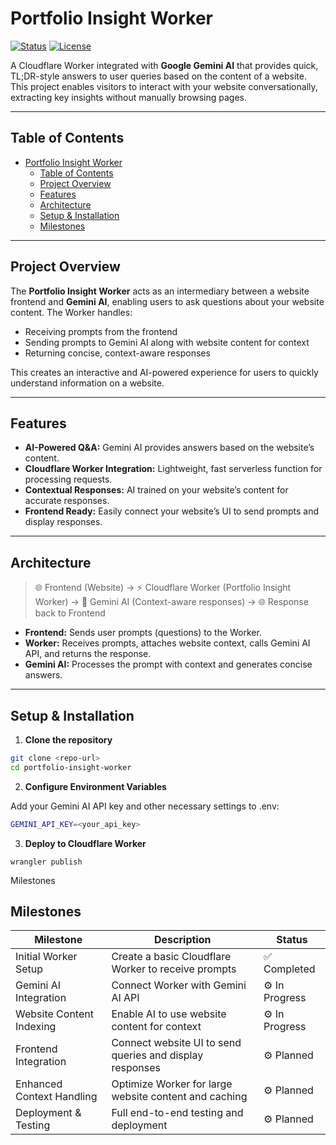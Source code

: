 # Portfolio Insight Worker

[![Status](https://img.shields.io/badge/status-active-brightgreen)](https://github.com/yourusername/portfolio-insight-worker)
[![License](https://img.shields.io/badge/license-MIT-blue)](LICENSE)

A Cloudflare Worker integrated with **Google Gemini AI** that provides quick, TL;DR-style answers to user queries based on the content of a website. This project enables visitors to interact with your website conversationally, extracting key insights without manually browsing pages.

---

## Table of Contents
- [Portfolio Insight Worker](#portfolio-insight-worker)
  - [Table of Contents](#table-of-contents)
  - [Project Overview](#project-overview)
  - [Features](#features)
  - [Architecture](#architecture)
  - [Setup \& Installation](#setup--installation)
  - [Milestones](#milestones)

---

## Project Overview
The **Portfolio Insight Worker** acts as an intermediary between a website frontend and **Gemini AI**, enabling users to ask questions about your website content. The Worker handles:

- Receiving prompts from the frontend  
- Sending prompts to Gemini AI along with website content for context  
- Returning concise, context-aware responses  

This creates an interactive and AI-powered experience for users to quickly understand information on a website.

---

## Features
- **AI-Powered Q&A:** Gemini AI provides answers based on the website’s content.  
- **Cloudflare Worker Integration:** Lightweight, fast serverless function for processing requests.  
- **Contextual Responses:** AI trained on your website’s content for accurate responses.  
- **Frontend Ready:** Easily connect your website’s UI to send prompts and display responses.  

---

## Architecture
> 🌐 Frontend (Website) → ⚡ Cloudflare Worker (Portfolio Insight Worker) → 🤖 Gemini AI (Context-aware responses) → 🌐 Response back to Frontend


- **Frontend:** Sends user prompts (questions) to the Worker.  
- **Worker:** Receives prompts, attaches website context, calls Gemini AI API, and returns the response.  
- **Gemini AI:** Processes the prompt with context and generates concise answers.  

---

## Setup & Installation
1. **Clone the repository**  
```bash
git clone <repo-url>
cd portfolio-insight-worker
```

2. **Configure Environment Variables**

Add your Gemini AI API key and other necessary settings to .env:
```bash
GEMINI_API_KEY=<your_api_key>
```

3. **Deploy to Cloudflare Worker**
   
```
wrangler publish
```

Milestones

## Milestones

| Milestone                 | Description                                              | Status        |
| ------------------------- | -------------------------------------------------------- | ------------- |
| Initial Worker Setup      | Create a basic Cloudflare Worker to receive prompts      | ✅ Completed   |
| Gemini AI Integration     | Connect Worker with Gemini AI API                        | ⚙️ In Progress |
| Website Content Indexing  | Enable AI to use website content for context             | ⚙️ In Progress |
| Frontend Integration      | Connect website UI to send queries and display responses | ⚙️ Planned     |
| Enhanced Context Handling | Optimize Worker for large website content and caching    | ⚙️ Planned     |
| Deployment & Testing      | Full end-to-end testing and deployment                   | ⚙️ Planned     |
